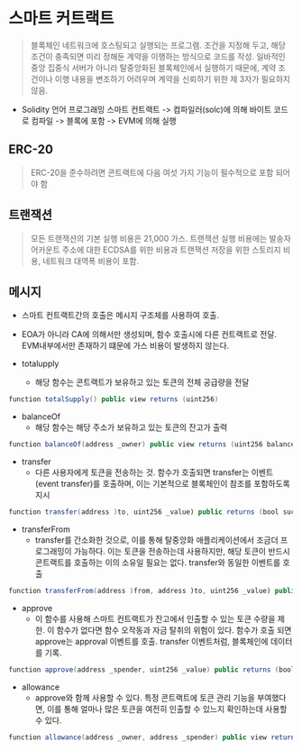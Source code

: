 # 스마트 커트랙트
> 블록체인 네트워크에 호스팅되고 실행되는 프로그램. 조건을 지정해 두고, 해당 조건이 충족되면 미리 정해둔 계약을 이행하는 방식으로 코드를 작성. 일바적인 중앙 집중식 서버가 아니라 탈중앙화된 블록체인에서 실행하기 때문에, 계약 조건이나 이행 내용을 변조하기 어려우며 계약을 신뢰하기 위한 제 3자가 필요하지 않음.
+ Solidity 언어 프로그래밍 스마트 컨트랙트 -> 컴파일러(solc)에 의해 바이트 코드로 컴파일 -> 블록에 포함 -> EVM에 의해 실행


## ERC-20
> ERC-20을 준수하려면 콘트랙트에 다음 여섯 가지 기능이 필수적으로 포함 되어야 함

## 트랜잭션
> 모든 트랜잭션의 기본 실행 비용은 21,000 가스. 트랜잭션 실행 비용에는 발송자 어카운트 주소에 대한 ECDSA를 위한 비용과 트랜잭션 저장을 위한 스토리지 비용, 네트워크 대역폭 비용이 포함.

## 메시지
+ 스마트 컨트랙트간의 호출은 메시지 구조체를 사용하여 호출.
+ EOA가 아니라 CA에 의해서만 생성되며, 함수 호출시에 다른 컨트랙트로 전달. EVM내부에서만 존재하기 떄문에 가스 비용이 발생하지 않는다.

+ totalupply
    + 해당 함수는 콘트랙트가 보유하고 있는 토큰의 전체 공급량을 전달
```java
function totalSupply() public view returns (uint256)
```

+ balanceOf
    + 해당 함수는 해당 주소가 보유하고 있는 토큰의 잔고가 출력
```java
function balanceOf(address _owner) public view returns (uint256 balance)
```

+ transfer
    + 다른 사용자에게 토큰을 전송하는 것. 함수가 호출되면 transfer는 이벤트(event transfer)를 호출하며, 이는 기본적으로 블록체인이 참조를 포함하도록 지시
```java
function transfer(address )to, uint256 _value) public returns (bool success)
```

+ transferFrom
    + transfer를 간소화한 것으로, 이를 통해 탈중앙화 애플리케이션에서 조금더 프로그래밍이 가능하다. 이는 토큰을 전송하는데 사용하지만, 해당 토큰이 반드시 콘트랙트를 호출하는 이의 소유일 필요는 없다. transfer와 동일한 이벤트를 호출
```java
function transferFrom(address )from, address )to, uint256 _value) public returns (bool success)
```

+ approve
    + 이 함수를 사용해 스마트 컨트랙트가 잔고에서 인출할 수 있는 토큰 수량을 제한. 이 함수가 없다면 함수 오작동과 자금 탈취의 위험이 있다. 함수가 호출 되면 approve는 approval 이벤트를 호출. transfer 이벤트처럼, 블록체인에 데이터를 기록.
```java
function approve(address _spender, uint256 _value) public returns (bool succes)
```

+ allowance
    + approve와 함께 사용할 수 있다. 특정 콘트랙트에 토큰 관리 기능을 부여했다면, 이를 통해 얼마나 많은 토큰을 여전히 인출할 수 있느지 확인하는데 사용할 수 있다.
```java
function allowance(address _owner, address _spender) public view returns (uint256 remaining)
```


